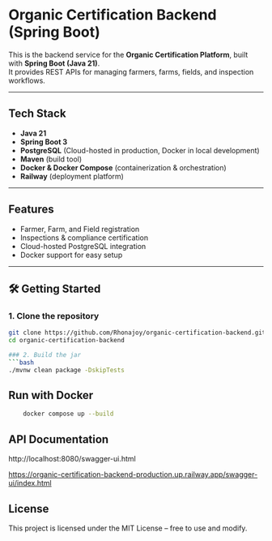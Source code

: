 #  Organic Certification Backend (Spring Boot)

This is the backend service for the **Organic Certification Platform**, built with **Spring Boot (Java 21)**.  
It provides REST APIs for managing farmers, farms, fields, and inspection workflows.

---

##  Tech Stack
- **Java 21**
- **Spring Boot 3**
- **PostgreSQL** (Cloud-hosted in production, Docker in local development)
- **Maven** (build tool)
- **Docker & Docker Compose** (containerization & orchestration)
- **Railway** (deployment platform)

---

##  Features
- Farmer, Farm, and Field registration
- Inspections & compliance certification
- Cloud-hosted PostgreSQL integration
- Docker support for easy setup

---

## 🛠 Getting Started

### 1. Clone the repository
```bash
git clone https://github.com/Rhonajoy/organic-certification-backend.git
cd organic-certification-backend

### 2. Build the jar
```bash
./mvnw clean package -DskipTests
```
##  Run with Docker

```bash
    docker compose up --build
```

##  API Documentation
http://localhost:8080/swagger-ui.html

https://organic-certification-backend-production.up.railway.app/swagger-ui/index.html

## License

This project is licensed under the MIT License – free to use and modify.



